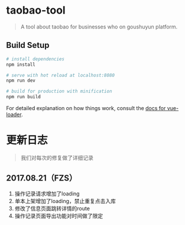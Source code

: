 # taobao-tool

> A tool about taobao for businesses who on goushuyun platform.

## Build Setup

``` bash
# install dependencies
npm install

# serve with hot reload at localhost:8080
npm run dev

# build for production with minification
npm run build
```

For detailed explanation on how things work, consult the [docs for vue-loader](http://vuejs.github.io/vue-loader).

# 更新日志
> 我们对每次的修复做了详细记录

## 2017.08.21（FZS）
1. 操作记录请求增加了loading
2. 单本上架增加了loading，禁止重复点击入库
3. 修改了信息页面跳转详情的route
4. 操作记录页面导出功能对时间做了限定
